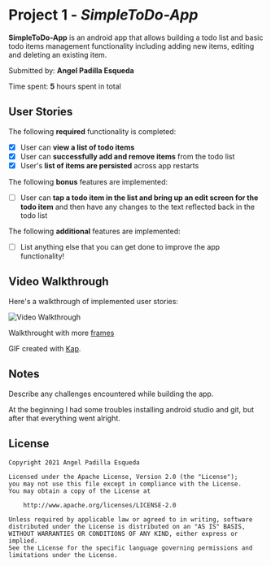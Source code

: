 # Project 1 - *SimpleToDo-App*

**SimpleToDo-App** is an android app that allows building a todo list and basic todo items management functionality including adding new items, editing and deleting an existing item.

Submitted by: **Angel Padilla Esqueda**

Time spent: **5** hours spent in total

## User Stories

The following **required** functionality is completed:

* [x] User can **view a list of todo items**
* [x] User can **successfully add and remove items** from the todo list
* [x] User's **list of items are persisted** across app restarts

The following **bonus** features are implemented:

* [ ] User can **tap a todo item in the list and bring up an edit screen for the todo item** and then have any changes to the text reflected back in the todo list

The following **additional** features are implemented:

* [ ] List anything else that you can get done to improve the app functionality!

## Video Walkthrough

Here's a walkthrough of implemented user stories:

<img src='https://i.imgur.com/ARUOR7J.gif' title='Video Walkthrough' width='' alt='Video Walkthrough' />

Walkthrought with more [frames](https://imgur.com/a/HkMx69U)

GIF created with [Kap](https://getkap.co/).

## Notes

Describe any challenges encountered while building the app.

At the beginning I had some troubles installing android studio and git, but after that everything went alright.

## License

    Copyright 2021 Angel Padilla Esqueda

    Licensed under the Apache License, Version 2.0 (the "License");
    you may not use this file except in compliance with the License.
    You may obtain a copy of the License at

        http://www.apache.org/licenses/LICENSE-2.0

    Unless required by applicable law or agreed to in writing, software
    distributed under the License is distributed on an "AS IS" BASIS,
    WITHOUT WARRANTIES OR CONDITIONS OF ANY KIND, either express or implied.
    See the License for the specific language governing permissions and
    limitations under the License.
